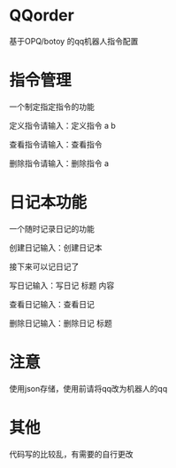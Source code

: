 # QQorder
基于OPQ/botoy 的qq机器人指令配置

# 指令管理
一个制定指定指令的功能

定义指令请输入：定义指令 a b

查看指令请输入：查看指令

删除指令请输入：删除指令 a

# 日记本功能
一个随时记录日记的功能

创建日记输入：创建日记本

接下来可以记日记了

写日记输入：写日记 标题 内容

查看日记输入：查看日记

删除日记输入：删除日记 标题

# 注意
使用json存储，使用前请将qq改为机器人的qq

# 其他
代码写的比较乱，有需要的自行更改
